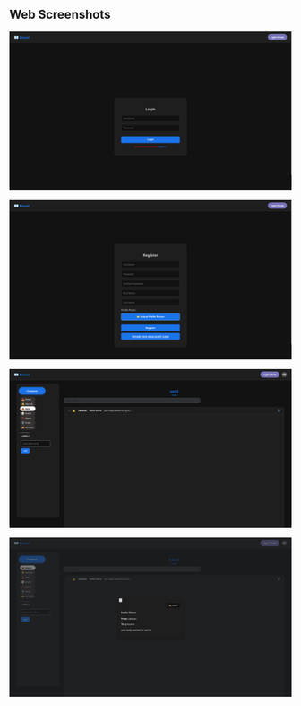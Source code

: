 ## Web Screenshots
![login page](../assets/part4-screenshots/login-page.png)

![register page](../assets/part4-screenshots/registration-page.png)

![obiwan sent message](../assets/part4-screenshots/obiwan-sent.png)

![grievous received message](../assets/part4-screenshots/griveous-recievefd.png)

